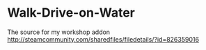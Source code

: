 # Walk-Drive-on-Water
The source for my workshop addon
http://steamcommunity.com/sharedfiles/filedetails/?id=826359016
